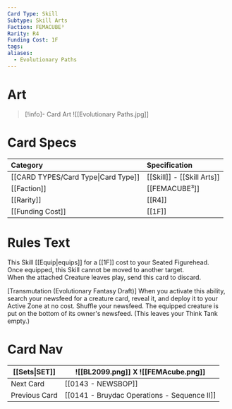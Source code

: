 ```yaml
---
Card Type: Skill
Subtype: Skill Arts
Faction: FEMACUBE³
Rarity: R4
Funding Cost: 1F
tags: 
aliases:
  - Evolutionary Paths
---
```

# Art

> [!info]- Card Art
> ![[Evolutionary Paths.jpg]]

# Card Specs

| Category | Specification| 
| :--- | :--- |
| [[CARD TYPES/Card Type\|Card Type]] | [[Skill]] - [[Skill Arts]] |  
| [[Faction]] | [[FEMACUBE³]] |  
| [[Rarity]] | [[R4]] |  
| [[Funding Cost]] | [[1F]] |  

# Rules Text  

This Skill [[Equip|equips]] for a [[1F]] cost to your Seated Figurehead.  
Once equipped, this Skill cannot be moved to another target.  
When the attached Creature leaves play, send this card to discard.  

[Transmutation (Evolutionary Fantasy Draft)]
When you activate this ability, search your newsfeed for a creature card, reveal it, and deploy it to your Active Zone at no cost. 
Shuffle your newsfeed. The equipped creature is put on the bottom of its owner's newsfeed. (This leaves your Think Tank empty.)

# Card Nav

| [[Sets\|SET]] |  ![[BL2099.png]] 𐌢 ![[FEMAcube.png]] |
| ------------- | ------------------------------ |
| Next Card     | [[0143 - NEWSBOP]] |
| Previous Card | [[0141 - Bruydac Operations - Sequence II]] |


